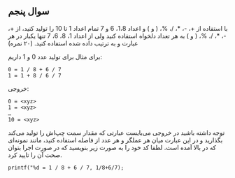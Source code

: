 ## سوال پنجم

با استفاده از +، -، *، /، %، ( و ) و اعداد 1،8، 6 و 7 تمام اعداد 1 تا 10 را توليد كنيد، از +، -، *، /، %، ( و ) به هر تعداد دلخواه استفاده كنيد ولی از اعداد  1، 8، 6، 7 تنها يكبار در هر عبارت و به ترتيب داده شده استفاده كنيد. (۲۰ نمره)

برای مثال برای توليد عدد 0 و 1 داريم:

    0 = 1 / 8 + 6 / 7
    1 = 1 + 8 / 6 / 7

خروجی:

    0 = <xyz>
    1 = <xyz>
    …
    10 = <xyz>

توجه داشته باشید در خروجی می‌بایست عبارتی که مقدار سمت چپ‌اش را تولید می‌کند بگذارید و در این عبارت میان هر عملگر و هر عدد از فاصله استفاده کنید، مانند نمونه‌ای که در بالا آمده است.
لطفا کد خود را به صورت زیر بنویسید که در صورت اجرا بتوان صحت آن را تایید کرد.

	printf("%d = 1 / 8 + 6 / 7, 1/8+6/7);